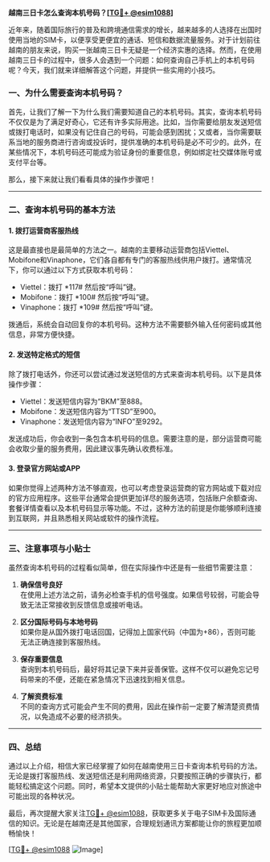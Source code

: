 **越南三日卡怎么查询本机号码？[[TG💪+ @esim1088](https://t.me/s/esim1088)]**

近年来，随着国际旅行的普及和跨境通信需求的增长，越来越多的人选择在出国时使用当地的SIM卡，以便享受更便宜的通话、短信和数据流量服务。对于计划前往越南的朋友来说，购买一张越南三日卡无疑是一个经济实惠的选择。然而，在使用越南三日卡的过程中，很多人会遇到一个问题：如何查询自己手机上的本机号码呢？今天，我们就来详细解答这个问题，并提供一些实用的小技巧。

### **一、为什么需要查询本机号码？**

首先，让我们了解一下为什么我们需要知道自己的本机号码。其实，查询本机号码不仅仅是为了满足好奇心，它还有许多实际用途。比如，当你需要给朋友发送短信或拨打电话时，如果没有记住自己的号码，可能会感到困扰；又或者，当你需要联系当地的服务商进行咨询或投诉时，提供准确的本机号码是必不可少的。此外，在某些情况下，本机号码还可能成为验证身份的重要信息，例如绑定社交媒体账号或支付平台等。

那么，接下来就让我们看看具体的操作步骤吧！

---

### **二、查询本机号码的基本方法**

#### **1. 拨打运营商客服热线**
这是最直接也是最简单的方法之一。越南的主要移动运营商包括Viettel、Mobifone和Vinaphone，它们各自都有专门的客服热线供用户拨打。通常情况下，你可以通过以下方式获取本机号码：

- Viettel：拨打 *117# 然后按“呼叫”键。
- Mobifone：拨打 *100# 然后按“呼叫”键。
- Vinaphone：拨打 *109# 然后按“呼叫”键。

拨通后，系统会自动回复你的本机号码。这种方法不需要额外输入任何密码或其他信息，非常方便快捷。

#### **2. 发送特定格式的短信**
除了拨打电话外，你还可以尝试通过发送短信的方式来查询本机号码。以下是具体操作步骤：

- Viettel：发送短信内容为“BKM”至888。
- Mobifone：发送短信内容为“TTSD”至900。
- Vinaphone：发送短信内容为“INFO”至9292。

发送成功后，你会收到一条包含本机号码的信息。需要注意的是，部分运营商可能会收取少量的服务费用，因此建议事先确认收费标准。

#### **3. 登录官方网站或APP**
如果你觉得上述两种方法不够直观，也可以考虑登录运营商的官方网站或下载对应的官方应用程序。这些平台通常会提供更加详尽的服务选项，包括账户余额查询、套餐详情查看以及本机号码显示等功能。不过，这种方法的前提是你能够顺利连接到互联网，并且熟悉相关网站或软件的操作流程。

---

### **三、注意事项与小贴士**

虽然查询本机号码的过程看似简单，但在实际操作中还是有一些细节需要注意：

1. **确保信号良好**  
   在使用上述方法之前，请务必检查手机的信号强度。如果信号较弱，可能会导致无法正常接收到反馈信息或接听电话。

2. **区分国际号码与本地号码**  
   如果你是从国外拨打电话回国，记得加上国家代码（中国为+86），否则可能无法正确连接到客服热线。

3. **保存重要信息**  
   查询到本机号码后，最好将其记录下来并妥善保管。这样不仅可以避免忘记号码带来的不便，还能在紧急情况下迅速找到相关信息。

4. **了解资费标准**  
   不同的查询方式可能会产生不同的费用，因此在操作前一定要了解清楚资费情况，以免造成不必要的经济损失。

---

### **四、总结**

通过以上介绍，相信大家已经掌握了如何在越南使用三日卡查询本机号码的方法。无论是拨打客服热线、发送短信还是利用网络资源，只要按照正确的步骤执行，都能轻松搞定这个问题。同时，希望本文提供的小贴士能帮助大家更好地应对旅途中可能出现的各种状况。

最后，再次提醒大家关注[TG💪+ @esim1088](https://t.me/s/esim1088)，获取更多关于电子SIM卡及国际通信的知识。无论是在越南还是其他国家，合理规划通讯方案都能让你的旅程更加顺畅愉快！

[[TG💪+ @esim1088](https://t.me/s/esim1088) ![Image](https://i.postimg.cc/4NQfJmqS/Snipaste-2025-05-13-00-14-12.png)]